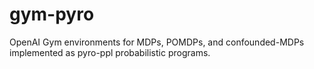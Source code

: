 # gym-pyro
OpenAI Gym environments for MDPs, POMDPs, and confounded-MDPs implemented as pyro-ppl probabilistic programs.
